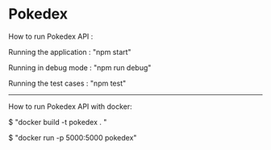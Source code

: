 # Pokedex

How to run Pokedex API :

Running the application : "npm start"

Running in debug mode : "npm run debug"

Running the test cases : "npm test"

---

How to run Pokedex API with docker:

$ "docker build -t pokedex  . "

$ "docker run -p 5000:5000 pokedex"

